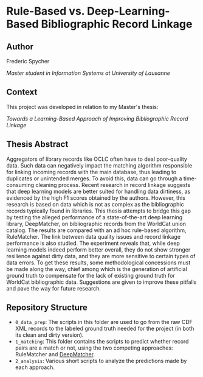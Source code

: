 # Rule-Based vs. Deep-Learning-Based Bibliographic Record Linkage

## Author

Frederic Spycher

*Master student in Information Systems at University of Lausanne*

## Context

This project was developed in relation to my Master's thesis:

*Towards a Learning-Based Approach of Improving Bibliographic Record Linkage*

## Thesis Abstract

Aggregators of library records like OCLC often have to deal poor-quality data. Such data can negatively impact the matching algorithm responsible for linking incoming records with the main database, thus leading to duplicates or unintended merges. To avoid this, data can go through a time-consuming cleaning process. Recent research in record linkage suggests that deep learning models are better suited for handling data dirtiness, as evidenced by the high F1 scores obtained by the authors. However, this research is based on data which is not as complex as the bibliographic records typically found in libraries. This thesis attempts to bridge this gap by testing the alleged performance of a state-of-the-art deep learning library, DeepMatcher, on bibliographic records from the WorldCat union catalog. The results are compared with an ad hoc rule-based algorithm, RuleMatcher. The link between data quality issues and record linkage performance is also studied. The experiment reveals that, while deep learning models indeed perform better overall, they do not show stronger resilience against dirty data, and they are more sensitive to certain types of data errors. To get these results, some methodological concessions must be made along the way, chief among which is the generation of artificial ground truth to compensate for the lack of existing ground truth for WorldCat bibliographic data. Suggestions are given to improve these pitfalls and pave the way for future research.

## Repository Structure

* `0_data_prep`: The scripts in this folder are used to go from the raw CDF XML records to the labeled ground truth needed for the project (in both its clean and dirty version).
* `1_matching`: This folder contains the scripts to predict whether record pairs are a match or not, using the two competing approaches: RuleMatcher and [DeepMatcher](https://github.com/anhaidgroup/deepmatcher).
* `2_analysis`: Various short scripts to analyze the predictions made by each approach.
